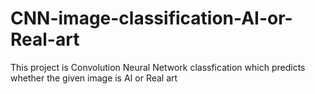 # CNN-image-classification-AI-or-Real-art

This project is Convolution Neural Network classfication which predicts whether the given image is AI or Real art 
